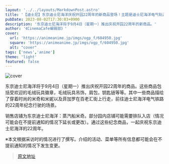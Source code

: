 ```yaml
---
layout: '../../layouts/MarkdownPost.astro'
title: '【迪士尼】东京迪士尼海洋庆祝开园22周年的新商品登场！主题是迪士尼海洋电气轨道'
pubDate: 2023-08-02T17:30:03+0900
description: '东京迪士尼海洋将于9月4日（星期一）推出庆祝开园22周年的新商品。'
author: '《CinemaCafe编辑部》'
cover:
  url: 'https://animeanime.jp/imgs/ogp_f/604950.jpg'
  square: 'https://animeanime.jp/imgs/ogp_f/604950.jpg'
  alt: "cover"
tags: ['news','anime']
theme: 'light'
featured: false
---
```

![cover](https://animeanime.jp/imgs/ogp_f/604950.jpg)

东京迪士尼海洋将于9月4日（星期一）推出庆祝开园22周年的商品。这些商品包括受欢迎的毛绒玩具徽章，毛绒玩具吊饰，肩包，钥匙链等等。其中一些商品描绘了穿着时尚的米奇和米妮以及菲加罗在百老汇街上行走，前往迪士尼海洋电气铁路的22周年纪念行驶的场景。

销售店铺为东京迪士尼海洋：蒸汽船米奇。部分园内店铺可能需要排队入店（情况可能会在不提前通知的情况下延长或更改）。通过这些纪念商品，一起庆祝东京迪士尼海洋的22周年。

※本文根据采访时的情况进行了撰写。介绍的活动、菜单等所有信息都可能会在不提前通知的情况下发生变更。

>[原文地址](https://animeanime.jp/article/2023/08/02/79032.html)  
